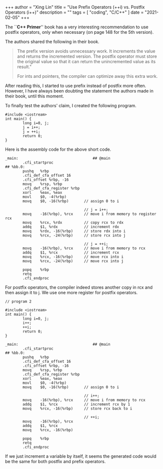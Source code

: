 +++
author = "Xing Lin"
title = "Use Prefix Operators (++i) vs. Postfix Operators (i++)"
description = ""
tags = [
    "coding", "C/C++"
]
date = "2021-02-05"
+++

The ``**C++ Primer**'' book has a very interesting recommendation 
to use postfix operators, only when necessary (on page 148 for the 5th version). 

The authors shared the following in their book.    
>   The prefix version avoids unnecessary work.
>   It increments the value and returns the incremented version. 
>   The postfix operator must store the original value so that it
>   can return the unincremented value as its result." 
>
>   For ints and pointers, the compiler can optimize away this extra work. 
>

After reading this, I started to use prefix instead of postfix more often. 
However, I have always been doubting the statement the authors made in their book,
until this moment.

To finally test the authors' claim, I created the following program. 
```
#include <iostream>
int main() {
        long i=0, j;
        j = i++;
        j = ++i;
        return 0;
}
```

Here is the assembly code for the above short code. 
```
_main:                                  ## @main
        .cfi_startproc
## %bb.0:
        pushq   %rbp
        .cfi_def_cfa_offset 16
        .cfi_offset %rbp, -16
        movq    %rsp, %rbp
        .cfi_def_cfa_register %rbp
        xorl    %eax, %eax
        movl    $0, -4(%rbp)
        movq    $0, -16(%rbp)       // assign 0 to i

                                    // j = i++;
        movq    -16(%rbp), %rcx     // move i from memory to register rcx
        movq    %rcx, %rdx          // copy rcx to rdx
        addq    $1, %rdx            // increment rdx
        movq    %rdx, -16(%rbp)     // store rdx into i
        movq    %rcx, -24(%rbp)     // store rcx into j

                                    // j = ++i;    
        movq    -16(%rbp), %rcx     // move i from memory to rcx
        addq    $1, %rcx            // increment rcx
        movq    %rcx, -16(%rbp)     // move rcx into i
        movq    %rcx, -24(%rbp)     // move rcx into j

        popq    %rbp
        retq
        .cfi_endproc
```
For postfix operators, the compiler indeed stores another copy in rcx
 and then assign it to j. We use one more register for postfix operators.

```
// program 2

#include <iostream>
int main() {
        long i=0, j;
        i++;
        ++i;
        return 0;
}
```

```
_main:                                  ## @main
        .cfi_startproc
## %bb.0:
        pushq   %rbp
        .cfi_def_cfa_offset 16
        .cfi_offset %rbp, -16
        movq    %rsp, %rbp
        .cfi_def_cfa_register %rbp
        xorl    %eax, %eax
        movl    $0, -4(%rbp)
        movq    $0, -16(%rbp)       // assign 0 to i
        
                                    // i++;
        movq    -16(%rbp), %rcx     // move i from memory to rcx
        addq    $1, %rcx            // increment rcx by 1
        movq    %rcx, -16(%rbp)     // store rcx back to i

                                    // ++i;
        movq    -16(%rbp), %rcx
        addq    $1, %rcx
        movq    %rcx, -16(%rbp)

        popq    %rbp
        retq
        .cfi_endproc
```

If we just increment a variable by itself, it seems the 
generated code would be the same for both postfix and prefix operators. 